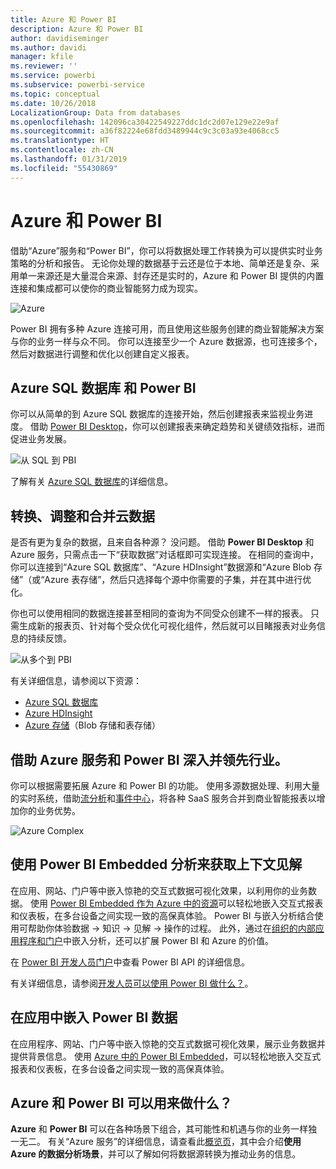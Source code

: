 ```yaml
---
title: Azure 和 Power BI
description: Azure 和 Power BI
author: davidiseminger
ms.author: davidi
manager: kfile
ms.reviewer: ''
ms.service: powerbi
ms.subservice: powerbi-service
ms.topic: conceptual
ms.date: 10/26/2018
LocalizationGroup: Data from databases
ms.openlocfilehash: 142096ca30422549227ddc1dc2d07e129e22e9af
ms.sourcegitcommit: a36f82224e68fdd3489944c9c3c03a93e4068cc5
ms.translationtype: HT
ms.contentlocale: zh-CN
ms.lasthandoff: 01/31/2019
ms.locfileid: "55430869"
---
```

# <a name="azure-and-power-bi"></a>Azure 和 Power BI

借助“Azure”服务和“Power BI”，你可以将数据处理工作转换为可以提供实时业务策略的分析和报告。 无论你处理的数据基于云还是位于本地、简单还是复杂、采用单一来源还是大量混合来源、封存还是实时的，Azure 和 Power BI 提供的内置连接和集成都可以使你的商业智能努力成为现实。

![Azure](media/service-azure-and-power-bi/azure_1.png)

Power BI 拥有多种 Azure 连接可用，而且使用这些服务创建的商业智能解决方案与你的业务一样与众不同。 你可以连接至少一个 Azure 数据源，也可连接多个，然后对数据进行调整和优化以创建自定义报表。

## <a name="azure-sql-database-and-power-bi"></a>Azure SQL 数据库 和 Power BI

你可以从简单的到 Azure SQL 数据库的连接开始，然后创建报表来监视业务进度。 借助 [Power BI Desktop](desktop-getting-started.md)，你可以创建报表来确定趋势和关键绩效指标，进而促进业务发展。

![从 SQL 到 PBI](media/service-azure-and-power-bi/azure_2_sqltopbi.png)

了解有关 [Azure SQL 数据库](http://azure.microsoft.com/services/sql-database/)的详细信息。

## <a name="transform-shape-and-merge-your-cloud-data"></a>转换、调整和合并云数据

是否有更为复杂的数据，且来自各种源？ 没问题。 借助 **Power BI Desktop** 和 Azure 服务，只需点击一下“获取数据”对话框即可实现连接。 在相同的查询中，你可以连接到“Azure SQL 数据库”、“Azure HDInsight”数据源和“Azure Blob 存储”（或“Azure 表存储”，然后只选择每个源中你需要的子集，并在其中进行优化。

你也可以使用相同的数据连接甚至相同的查询为不同受众创建不一样的报表。 只需生成新的报表页、针对每个受众优化可视化组件，然后就可以目睹报表对业务信息的持续反馈。

![从多个到 PBI](media/service-azure-and-power-bi/azure_3_multipletopbi.png)

有关详细信息，请参阅以下资源：

* [Azure SQL 数据库](http://azure.microsoft.com/services/sql-database/)
* [Azure HDInsight](http://azure.microsoft.com/services/hdinsight/)
* [Azure 存储](http://azure.microsoft.com/services/storage/)（Blob 存储和表存储）

## <a name="get-complex-and-ahead-using-azure-services-and-power-bi"></a>借助 Azure 服务和 Power BI 深入并领先行业。

你可以根据需要拓展 Azure 和 Power BI 的功能。 使用多源数据处理、利用大量的实时系统，借助[流分析](http://azure.microsoft.com/services/stream-analytics/)和[事件中心](http://azure.microsoft.com/services/event-hubs/)，将各种 SaaS 服务合并到商业智能报表以增加你的业务优势。

![Azure Complex](media/service-azure-and-power-bi/azure_4_complex.png)

## <a name="context-insights-with-power-bi-embedded-analytics"></a>使用 Power BI Embedded 分析来获取上下文见解

在应用、网站、门户等中嵌入惊艳的交互式数据可视化效果，以利用你的业务数据。 使用 [Power BI Embedded 作为 Azure 中的资源](https://azure.microsoft.com/services/power-bi-embedded/)可以轻松地嵌入交互式报表和仪表板，在多台设备之间实现一致的高保真体验。  Power BI 与嵌入分析结合使用可帮助你体验数据 -> 知识 -> 见解 -> 操作的过程。  此外，通过在[组织的内部应用程序和门户](https://powerbi.microsoft.com/developers/embedded-analytics/organization/)中嵌入分析，还可以扩展 Power BI 和 Azure 的价值。

在 [Power BI 开发人员门户](http://dev.powerbi.com)中查看 Power BI API 的详细信息。

有关详细信息，请参阅[开发人员可以使用 Power BI 做什么？](developer/what-can-you-do.md)。

## <a name="embed-your-power-bi-data-within-your-app"></a>在应用中嵌入 Power BI 数据

在应用程序、网站、门户等中嵌入惊艳的交互式数据可视化效果，展示业务数据并提供背景信息。 使用 [Azure 中的 Power BI Embedded](https://azure.microsoft.com/services/power-bi-embedded/)，可以轻松地嵌入交互式报表和仪表板，在多台设备之间实现一致的高保真体验。

## <a name="what-could-you-do-with-azure-and-power-bi"></a>Azure 和 Power BI 可以用来做什么？

**Azure** 和 **Power BI** 可以在各种场景下组合，其可能性和机遇与你的业务一样独一无二。 有关“Azure 服务”的详细信息，请查看此[概览页](https://docs.microsoft.com/azure/machine-learning/team-data-science-process/plan-your-environment)，其中会介绍**使用 Azure 的数据分析场景**，并可以了解如何将数据源转换为推动业务的信息。
